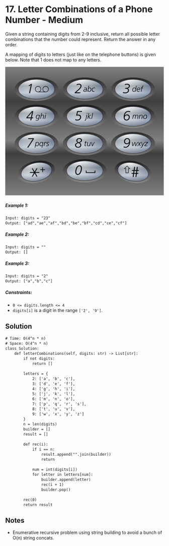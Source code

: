 # 17. Letter Combinations of a Phone Number - Medium

Given a string containing digits from 2-9 inclusive, return all possible letter combinations that the number could represent. Return the answer in any order.

A mapping of digits to letters (just like on the telephone buttons) is given below. Note that 1 does not map to any letters.

![](../assets/keypad.png)

##### Example 1:

```
Input: digits = "23"
Output: ["ad","ae","af","bd","be","bf","cd","ce","cf"]
```

##### Example 2:

```
Input: digits = ""
Output: []
```

##### Example 3:

```
Input: digits = "2"
Output: ["a","b","c"]
```

##### Constraints:

- `0 <= digits.length <= 4`
- `digits[i]` is a digit in the range `['2', '9']`.

## Solution

```
# Time: O(4^n * n)
# Space: O(4^n * n)
class Solution:
    def letterCombinations(self, digits: str) -> List[str]:
        if not digits:
            return []
        
        letters = {
            2: ['a', 'b', 'c'],
            3: ['d', 'e', 'f'],
            4: ['g', 'h', 'i'],
            5: ['j', 'k', 'l'],
            6: ['m', 'n', 'o'],
            7: ['p', 'q', 'r', 's'],
            8: ['t', 'u', 'v'],
            9: ['w', 'x', 'y', 'z']
        } 
        n = len(digits)
        builder = []
        result = []
        
        def rec(i):
            if i == n:
                result.append("".join(builder))
                return
            
            num = int(digits[i])
            for letter in letters[num]:
                builder.append(letter)
                rec(i + 1)
                builder.pop()
        
        rec(0)
        return result
```

## Notes
- Enumerative recursive problem using string building to avoid a bunch of O(n) string concats.